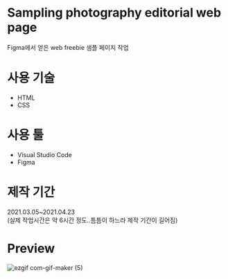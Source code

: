 # Sampling photography editorial web page

Figma에서 얻은 web freebie 샘플 페이지 작업



# 사용 기술
- HTML
- CSS



# 사용 툴
- Visual Studio Code
- Figma



# 제작 기간
2021.03.05~2021.04.23<br>
(실제 작업시간은 약 6시간 정도..틈틈이 하느라 제작 기간이 길어짐)



# Preview
![ezgif com-gif-maker (5)](https://user-images.githubusercontent.com/76423949/115845994-6bf38500-a45c-11eb-9e89-0a54055e16c0.gif)

